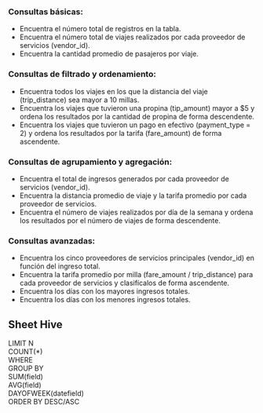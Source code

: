 ### Consultas básicas:

- Encuentra el número total de registros en la tabla.
- Encuentra el número total de viajes realizados por cada proveedor de servicios (vendor_id).
- Encuentra la cantidad promedio de pasajeros por viaje.


### Consultas de filtrado y ordenamiento:

- Encuentra todos los viajes en los que la distancia del viaje (trip_distance) sea mayor a 10 millas.
- Encuentra los viajes que tuvieron una propina (tip_amount) mayor a $5 y ordena los resultados por la cantidad de propina de forma descendente.
- Encuentra los viajes que tuvieron un pago en efectivo (payment_type = 2) y ordena los resultados por la tarifa (fare_amount) de forma ascendente.

### Consultas de agrupamiento y agregación:

- Encuentra el total de ingresos generados por cada proveedor de servicios (vendor_id).
- Encuentra la distancia promedio de viaje y la tarifa promedio por cada proveedor de servicios.
- Encuentra el número de viajes realizados por día de la semana y ordena los resultados por el número de viajes de forma descendente.

### Consultas avanzadas:

- Encuentra los cinco proveedores de servicios principales (vendor_id) en función del ingreso total.
- Encuentra la tarifa promedio por milla (fare_amount / trip_distance) para cada proveedor de servicios y clasifícalos de forma ascendente.
- Encuentra los días con los mayores ingresos totales.
- Encuentra los días con los menores ingresos totales.

## Sheet Hive
LIMIT N  
COUNT(*)  
WHERE  
GROUP BY  
SUM(field)  
AVG(field)  
DAYOFWEEK(datefield)  
ORDER BY DESC/ASC  
